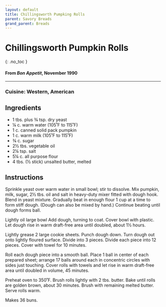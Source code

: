 ```yaml
---
layout: default
title: Chillingsworth Pumpking Rolls
parent: Savory Breads
grand_parent: Breads
---
```


# Chillingsworth Pumpkin Rolls
{: .no_toc }
#### From <i>Bon Appetit</i>, November 1990
---
### Cuisine: Western, American
## Ingredients
<ul>
	<li>1 tbs. plus ¾ tsp. dry yeast</li>
	<li>¼ c. warm water (105˚F to 115˚F)</li>
	<li>1 c. canned solid pack pumpkin</li>
	<li>1 c. warm milk (105˚F to 115˚F)</li>
	<li>¾ c. sugar</li>
	<li>2½ tbs. vegetable oil</li>
	<li>2¼ tsp. salt</li>
	<li>5¼ c. all purpose flour</li>
	<li>4 tbs. (½ stick) unsalted butter, melted</li>
</ul>

## Instructions
Sprinkle yeast over warm water in small bowl; stir to
dissolve. Mix pumpkin, milk, sugar, 2½ tbs. oil and salt in heavy-duty mixer
fitted with dough hook. Blend in yeast mixture. Gradually beat in enough flour
1 cup at a time to form stiff dough. (Dough can also be mixed by hand.)
Continue beating until dough forms ball.

Lightly oil large bowl Add dough, turning to coat. Cover
bowl with plastic. Let dough rise in warm draft-free area until doubled, about
1½ hours.

Lightly grease 2 large cookie sheets. Punch dough down. Turn
dough out onto lightly floured surface. Divide into 3 pieces. Divide each piece
into 12 pieces. Cover with towel for 10 minutes.

Roll each dough piece into a smooth ball. Place 1 ball in
center of each prepared sheet; arrange 17 balls around each in concentric
circles with sides just touching. Cover rolls with towels and let rise in warm
draft-free area until doubled in volume, 45 minutes.

Preheat oven to 350˚F. Brush rolls lightly with 2 tbs.
butter. Bake until rolls are golden brown, about 30 minutes. Brush with
remaining melted butter. Serve rolls warm.

Makes 36 buns.